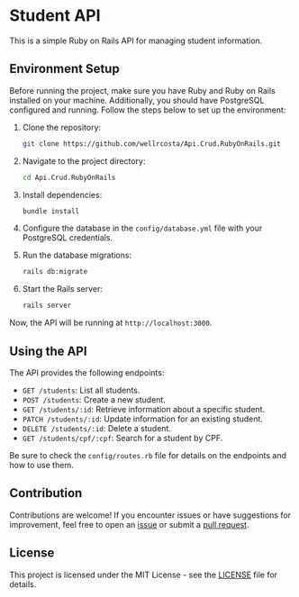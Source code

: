 # Student API

This is a simple Ruby on Rails API for managing student information.

## Environment Setup

Before running the project, make sure you have Ruby and Ruby on Rails installed on your machine. Additionally, you should have PostgreSQL configured and running. Follow the steps below to set up the environment:

1. Clone the repository:

   ```bash
   git clone https://github.com/wellrcosta/Api.Crud.RubyOnRails.git
   ```

2. Navigate to the project directory:

   ```bash
   cd Api.Crud.RubyOnRails
   ```

3. Install dependencies:

   ```bash
   bundle install
   ```

4. Configure the database in the `config/database.yml` file with your PostgreSQL credentials.

5. Run the database migrations:

   ```bash
   rails db:migrate
   ```

6. Start the Rails server:

   ```bash
   rails server
   ```

Now, the API will be running at `http://localhost:3000`.

## Using the API

The API provides the following endpoints:

- `GET /students`: List all students.
- `POST /students`: Create a new student.
- `GET /students/:id`: Retrieve information about a specific student.
- `PATCH /students/:id`: Update information for an existing student.
- `DELETE /students/:id`: Delete a student.
- `GET /students/cpf/:cpf`: Search for a student by CPF.

Be sure to check the `config/routes.rb` file for details on the endpoints and how to use them.

## Contribution

Contributions are welcome! If you encounter issues or have suggestions for improvement, feel free to open an [issue](https://github.com/wellrcosta/Api.Crud.RubyOnRails/issues) or submit a [pull request](https://github.com/wellrcosta/Api.Crud.RubyOnRails/pulls).

## License

This project is licensed under the MIT License - see the [LICENSE](LICENSE) file for details.